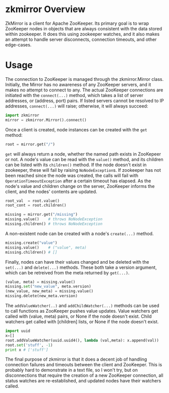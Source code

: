 # zkmirror Overview

ZkMirror is a client for Apache ZooKeeper. Its primary goal is to wrap
ZooKeeper nodes in objects that are always consistent with the data stored
within zookeeper. It does this using zookeeper watches, and it also makes an
attempt to handle server disconnects, connection timeouts, and other
edge-cases.

# Usage

The connection to ZooKeeper is managed through the zkmirror.Mirror class.
Initially, the Mirror has no awareness of any ZooKeeper servers, and it makes
no attempt to connect to any. The actual ZooKeeper connections are initiated
with the ```connect(...)``` method, which takes a list of server addresses, or
(address, port) pairs. If listed servers cannot be resolved to IP addresses,
```connect(...)``` will raise; otherwise, it will always succeed:

```python
import zkmirror
mirror = zkmirror.Mirror().connect()
```

Once a client is created, node instances can be created with the ```get```
method:

```python
root = mirror.get("/")
```

```get``` will always return a node, whether the named path exists in
ZooKepeer or not. A node's value can be read with the ```value()``` method,
and its children can be listed with its ```children()``` method. If the node
doesn't exist in zookeeper, these will fail by raising ```NoNodeException```s.
If zookeeper has not been reached since the node was created, the calls will
fail with ```OperationTimeoutException``` after a certain timeout has elapsed.
As the node's value and children change on the server, ZooKeeper informs the
client, and the nodes' contents are updated.

```python
root_val  = root.value()
root_cont = root.children()

missing = mirror.get("/missing")
missing.value()    # throws NoNodeException
missing.children() # throws NoNodeException
```

A non-existent node can be created with a node's ```create(...)``` method.

```python
missing.create("value")
missing.value()    # ("value", meta)
missing.children() # []
```

Finally, nodes can have their values changed and be deleted with the
```set(...)``` and ```delete(...)``` methods. These both take a version
argument, which can be retreived from the meta returned by ```get(...)```.

```python
(value, meta) = missing.value()
missing.set("new_value", meta.version)
(new_value, new_meta) = missing.value()
missing.delete(new_meta.version)
```

The ```addValueWatcher(..)``` and ```addChildWatcher(...)``` methods can be
used to call functions as ZooKeeper pushes value updates. Value watchers get
called with (value, meta) pairs, or None if the node doesn't exist. Child
watchers get called with [children] lists, or None if the node doesn't exist.

```python
import uuid
x=[]
root.addValueWatcher(uuid.uuid4(), lambda (val,meta): x.append(val))
root.set('stuff', -1)
print x # ['stuff']
```

The final purpose of zkmirror is that it does a decent job of handling
connection failures and timeouts between the client and ZooKeeper. This is
probably hard to demonstrate in a text file, so I won't try, but on
disconnections that require the creation of a new ZooKeeper connection, all
status watches are re-established, and updated nodes have their watchers
called.

